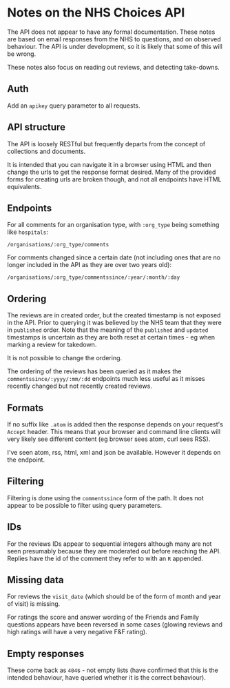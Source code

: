 # Notes on the NHS Choices API

The API does not appear to have any formal documentation. These notes are
based on email responses from the NHS to questions, and on observed behaviour.
The API is under development, so it is likely that some of this will be wrong.

These notes also focus on reading out reviews, and detecting take-downs.


## Auth

Add an `apikey` query parameter to all requests.


## API structure

The API is loosely RESTful but frequently departs from the concept of collections and documents.

It is intended that you can navigate it in a browser using HTML and then change the urls to get the response format desired. Many of the provided forms for creating urls are broken though, and not all endpoints have HTML equivalents.


## Endpoints

For all comments for an organisation type, with `:org_type` being something like `hospitals`:

`/organisations/:org_type/comments`

For comments changed since a certain date (not including ones that are no longer included in the API as they are over two years old):

`/organisations/:org_type/commentssince/:year/:month/:day`


## Ordering

The reviews are in created order, but the created timestamp is not exposed in the API. Prior to querying it was believed by the NHS team that they were in `published` order. Note that the meaning of the `published` and `updated` timestamps is uncertain as they are both reset at certain times - eg when marking a review for takedown.

It is not possible to change the ordering.

The ordering of the reviews has been queried as it makes the `commentssince/:yyyy/:mm/:dd` endpoints much less useful as it misses recently changed but not recently created reviews.


## Formats

If no suffix like `.atom` is added then the response depends on your request's `Accept` header. This means that your browser and command line clients will very likely see different content (eg browser sees atom, curl sees RSS).

I've seen atom, rss, html, xml and json be available. However it depends on the endpoint.


## Filtering

Filtering is done using the `commentssince` form of the path. It does not appear to be possible to filter using query parameters.


## IDs

For the reviews IDs appear to sequential integers although many are not seen presumably because they are moderated out before reaching the API. Replies have the id of the comment they refer to with an `R` appended.


## Missing data

For reviews the `visit_date` (which should be of the form of month and year of visit) is missing.

For ratings the score and answer wording of the Friends and Family questions appears have been reversed in some cases (glowing reviews and high ratings will have a very negative F&F rating).


## Empty responses

These come back as `404`s - not empty lists (have confirmed that this is the intended behaviour, have queried whether it is the correct behaviour).
